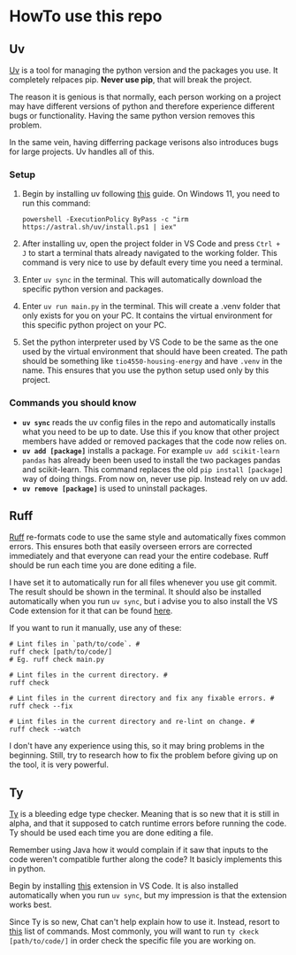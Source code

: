 # HowTo use this repo

## Uv
[Uv](https://docs.astral.sh/uv/) is a tool for managing the python version and the packages you use. It completely relpaces pip. **Never use pip**, that will break the project.

The reason it is genious is that normally, each person working on a project may have different versions of python and therefore experience different bugs or functionality. Having the same python version removes this problem.

In the same vein, having differring package verisons also introduces bugs for large projects. Uv handles all of this.

### Setup

1. Begin by installing uv following [this](https://docs.astral.sh/uv/getting-started/installation/#standalone-installer) guide. On Windows 11, you need to run this command: 
    ```
    powershell -ExecutionPolicy ByPass -c "irm https://astral.sh/uv/install.ps1 | iex"
    ```

2. After installing uv, open the project folder in VS Code and press ```Ctrl + J``` to start a terminal thats already navigated to the working folder. This command is very nice to use by default every time you need a terminal.

3. Enter ```uv sync``` in the terminal. This will automatically download the specific python version and packages.

4. Enter ```uv run main.py``` in the terminal. This will create a .venv folder that only exists for you on your PC. It contains the virtual environment for this specific python project on your PC.

5. Set the python interpreter used by VS Code to be the same as the one used by the virtual environment that should have been created. The path should be something like ```tio4550-housing-energy``` and have ```.venv``` in the name. This ensures that you use the python setup used only by this project.

### Commands you should know

- **```uv sync```** reads the uv config files in the repo and automatically installs what you need to be up to date. Use this if you know that other project members have added or removed packages that the code now relies on.
- **```uv add [package]```** installs a package. For example ```uv add scikit-learn pandas``` has already been been used to install the two packages pandas and scikit-learn. This command replaces the old ```pip install [package]``` way of doing things. From now on, never use pip. Instead rely on uv add.
- **```uv remove [package]```** is used to uninstall packages.

## Ruff
[Ruff](https://docs.astral.sh/ruff/#testimonials) re-formats code to use the same style and automatically fixes common errors. This ensures both that easily overseen errors are corrected immediately and that everyone can read your the entire codebase. Ruff should be run each time you are done editing a file.

I have set it to automatically run for all files whenever you use git commit. The result should be shown in the terminal. It should also be installed automatically when you run ```uv sync```, but i advise you to also install the VS Code extension for it that can be found [here](https://marketplace.visualstudio.com/items?itemName=charliermarsh.ruff).

If you want to run it manually, use any of these:
```
# Lint files in `path/to/code`. #
ruff check [path/to/code/]
# Eg. ruff check main.py

# Lint files in the current directory. #
ruff check

# Lint files in the current directory and fix any fixable errors. #
ruff check --fix

# Lint files in the current directory and re-lint on change. #
ruff check --watch
```

I don't have any experience using this, so it may bring problems in the beginning. Still, try to research how to fix the problem before giving up on the tool, it is very powerful.

## Ty
[Ty](https://docs.astral.sh/ty/) is a bleeding edge type checker. Meaning that is so new that it is still in alpha, and that it supposed to catch runtime errors before running the code. Ty should be used each time you are done editing a file.

Remember using Java how it would complain if it saw that inputs to the code weren't compatible further along the code? It basicly implements this in python.

Begin by installing [this](https://marketplace.visualstudio.com/items?itemName=astral-sh.ty) extension in VS Code. It is also installed automatically when you run ```uv sync```, but my impression is that the extension works best.

Since Ty is so new, Chat can't help explain how to use it. Instead, resort to [this](https://docs.astral.sh/ty/reference/cli/#ty-help) list of commands. Most commonly, you will want to run ```ty ckeck [path/to/code/]``` in order check the specific file you are working on.